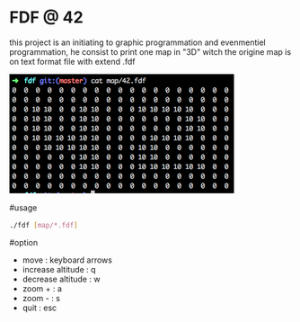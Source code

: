 # FDF @ 42

this project is an initiating to graphic programmation and evenmentiel programmation,
he consist to print one map in "3D" witch the origine map is on text format file with extend .fdf 

![Alt text](./screen.png?raw=true "Map 42")

#usage
```sh
./fdf [map/*.fdf]
```

#option

 - move : keyboard arrows
 - increase altitude : q
 - decrease altitude : w
 - zoom + : a
 - zoom - : s
 - quit : esc
